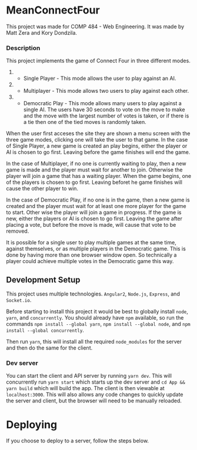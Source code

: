 # MeanConnectFour
This project was made for COMP 484 - Web Engineering. It was made by Matt Zera and Kory Dondzila.

### Description
This project implements the game of Connect Four in three different modes.
1. - Single Player - This mode allows the user to play against an AI.
2. - Multiplayer - This mode allows two users to play against each other.
3. - Democratic Play - This mode allows many users to play against a single AI. The users have 30 seconds to vote on the move to make and the move with the largest number of votes is taken, or if there is a tie then one of the tied moves is randomly taken.

When the user first acceses the site they are shown a menu screen with the three game modes, clicking one will take the user to that game.
In the case of Single Player, a new game is created an play begins, either the player or AI is chosen to go first. Leaving before the game finishes will end the game.

In the case of Multiplayer, if no one is currently waiting to play, then a new game is made and the player must wait for another to join. Otherwise the player will join a game that has a waiting player. When the game begins, one of the players is chosen to go first. Leaving beforet he game finishes will cause the other player to win.

In the case of Democratic Play, if no one is in the game, then a new game is created and the player must wait for at least one more player for the game to start. Other wise the player will join a game in progress. If the game is new, either the players or AI is chosen to go first. Leaving the game after placing a vote, but before the move is made, will cause that vote to be removed.

It is possible for a single user to play multiple games at the same time, against themselves, or as multiple players in the Democratic game. This is done by having more than one browser window open. So technically a player could achieve multiple votes in the Democratic game this way.


## Development Setup
This project uses multiple technologies. `Angular2`, `Node.js`, `Express`, and `Socket.io`.

Before starting to install this project it would be best to globally install `node`, `yarn`, and `concurrently`.
You should already have `npm` available, so run the commands `npm install --global yarn`, `npm install --global node`, and `npm install --global concurrently`.

Then run `yarn`, this will install all the required `node_modules` for the server and then do the same for the client.

### Dev server
You can start the client and API server by running `yarn dev`. This will concurrently run `yarn start` which starts up the dev server and `cd App && yarn build` which will build the app.
The client is then viewable at `localhost:3000`.
This will also allows any code changes to quickly update the server and client, but the browser will need to be manually reloaded.


# Deploying
If you choose to deploy to a server, follow the steps below.

